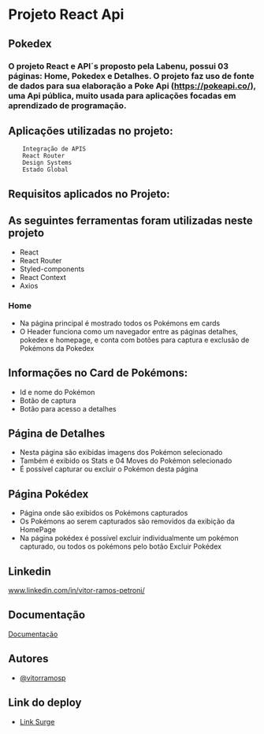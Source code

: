 # Projeto React Api

## Pokedex 

### O projeto React e API´s proposto pela Labenu, possui 03 páginas: Home, Pokedex e Detalhes. O projeto faz uso de fonte de dados para sua elaboração a  Poke Api (https://pokeapi.co/), uma Api pública, muito usada para aplicações focadas em aprendizado de programação.

## Aplicações utilizadas no projeto:
        Integração de APIS
        React Router
        Design Systems
        Estado Global




## Requisitos aplicados no Projeto:

## As seguintes ferramentas foram utilizadas neste projeto
   * React
   * React Router
   * Styled-components
   * React Context
   * Axios

### Home 
   * Na página principal é mostrado todos os Pokémons em cards
   * O Header funciona como um navegador entre as páginas detalhes, pokedex e homepage, e conta com botões para captura e exclusão de Pokémons da Pokedex
## Informações no Card de Pokémons:
   *  Id e nome do Pokémon
   *  Botão de captura
   *  Botão para acesso a detalhes
   
## Página de Detalhes
   * Nesta página são exibidas imagens dos Pokémon selecionado
   * Também é exibido os Stats e 04 Moves do Pokémon selecionado
   * É possível capturar ou excluir o Pokémon desta página

## Página Pokédex
   * Página onde são exibidos os Pokémons capturados
   * Os Pokémons ao serem capturados são removidos da exibição da HomePage
   * Na página pokédex é possível excluir individualmente um pokémon capturado, ou    todos os pokémons pelo botão Excluir Pokédex
   
   


## Linkedin

www.linkedin.com/in/vitor-ramos-petroni/
## Documentação

[Documentação](https://github.com/labenuexercicios/projeto-react-apis#readme)


## Autores

- [@vitorramosp](https://github.com/vitorramosp)

## Link do deploy

- [Link Surge](https://vitorramos.surge.sh/)
